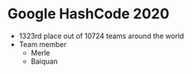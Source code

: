 # Google HashCode 2020

- 1323rd place out of 10724 teams around the world
- Team member
  - Merle
  - Baiquan

